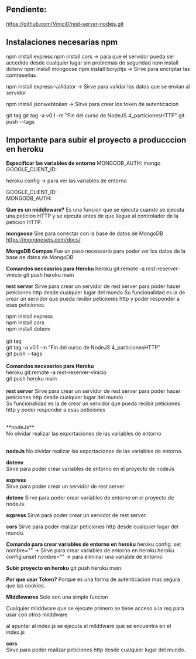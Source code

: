
## Pendiente:
https://github.com/Vinici0/rest-server-nodejs.git

## Instalaciones necesarias npm
npm install express 
npm install cors -> para que el servidor pueda ser accedido desde cualquier lugar sin problemas de seguridad 
npm install dotenv 
npm install mongoose 
npm install bcryptjs -> Sirve para encriptar las contraseñas 

npm install express-validator -> Sirve para validar los datos que se envian al servidor

npm install jsonwebtoken -> Sirve para crear los token de autenticacion



git tag
git tag -a v0.1 -m "Fin del curso de NodeJS 4_particionesHTTP"
git push --tags

## Importante para subir el proyecto a producccion en heroku
**Especificar las variables de entorno**
MONGODB_AUTH: mongo<br>
GOOGLE_CLIENT_ID: <br>

 heroku config -> para ver las variables de entorno<br>

GOOGLE_CLIENT_ID: <br>
MONGODB_AUTH: <br>


**Que es un middleware?**
Es una funcion que se ejecuta cuando se ejecuta una peticion HTTP y se ejecuta antes de que llegue al controlador de la peticion HTTP.


**mongoose**
Sire para conectar con la base de datos de MongoDB
https://mongoosejs.com/docs/

**MongoDB Compas**
Fue un paso neceasario para poder ver los datos de la base de datos de MongoDB

**Comandos neceasrios para Heroku**
heroku git:remote -a rest-reserver-vinicio
git push heroku main

**rest server**
Sirve para crear un servidor de rest server para poder hacer peticiones http desde cualquier lugar del mundo 
Su funcionalidad es la de crear un servidor que pueda recibir peticiones http y poder responder a esas peticiones.

npm install express <br>
npm install cors <br>
npm install dotenv <br>
<br>
git tag<br>
git tag -a v0.1 -m "Fin del curso de NodeJS 4_particionesHTTP"<br>
git push --tags<br>
<br>
**Comandos neceasrios para Heroku**<br>
heroku git:remote -a rest-reserver-vinicio<br>
git push heroku main <br>
<br>
**rest server**
Sirve para crear un servidor de rest server para poder hacer peticiones http desde cualquier lugar del mundo <br>
Su funcionalidad es la de crear un servidor que pueda recibir peticiones http y poder responder a esas peticiones <br>

<br>
**nodeJs** <br>
No olvidar realizar las exportaciones de las variables de entorno<br>
<br>


**nodeJs**
No olvidar realizar las exportaciones de las variables de entorno.

**dotenv**<br>
Sirve para poder crear variables de entorno en el proyecto de nodeJs<br>

**express**<br>
Sirve para poder crear un servidor de rest server<br>


**dotenv**
Sirve para poder crear variables de entorno en el proyecto de nodeJs.

**express**
Sirve para poder crear un servidor de rest server.


**cors**
Sirve para poder realizar peticiones http desde cualquier lugar del mundo.

**Comando para crear variables de entorno en heroku**
heroku config: set nombre="" -> Sirve para crear variables de entorno en heroku
heroku config:unset nombre="" -> para eliminar una variable de entorno

**Subir proyecto en heroku**
git push heroku main.

**Por que usar Token?**
Porque es una forma de autenticacion mas segura que las cookies.


**MIddlewares**
Solo son una simple funcion<br>

Cualquier milddware que se ejecute primero se tiene acceso a la req
para usar con otros milddware<br>

al apuntar al index.js se ejecuta el milddware que se encuentra en el index.js<br>


**cors**<br>
Sirve para poder realizar peticiones http desde cualquier lugar del mundo.<br>

